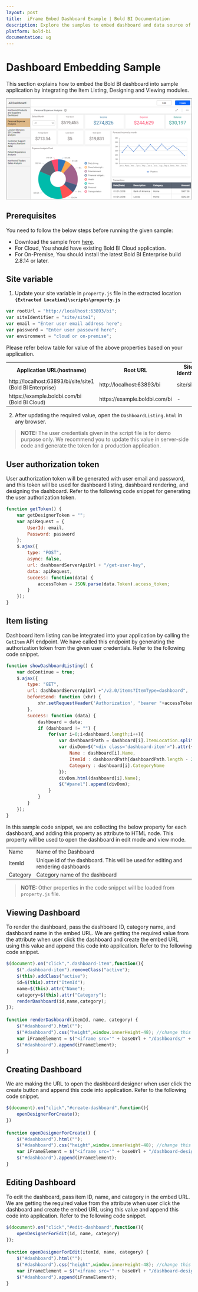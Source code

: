 ```yaml
---
layout: post
title:  iFrame Embed Dashboard Example | Bold BI Documentation
description: Explore the samples to embed dashboard and data source of Bold BI application as individual modules like designer, listing and viewer.
platform: bold-bi
documentation: ug
---
```


# Dashboard Embedding Sample
This section explains how to embed the Bold BI dashboard into sample application by integrating the Item Listing, Designing and Viewing modules.  

![DashboardListingSample](/static/assets/embedded/iFrame-based/sample/images/dashboard-sample.png)

## Prerequisites
You need to follow the below steps before running the given sample:   
*	Download the sample from [here](https://redirect.boldbi.com/?id=6002).
*   For Cloud, You should have existing Bold BI Cloud application.  
*	For On-Premise, You should install the latest Bold BI Enterprise build 2.8.14 or later.  

## Site variable
1. Update your site variable in `property.js` file in the extracted location **`{Extracted Location}\scripts\property.js`**  
```js  
var rootUrl = "http://localhost:63893/bi";
var siteIdentifier = "site/site1";
var email = "Enter user email address here";
var password = "Enter user passowrd here";  
var environment = "cloud or on-premise";  
```  
Please refer below table for value of the above properties based on your application.   
<meta charset="utf-8"/>
<table>
  <tbody>
  <tr>
  <th>Application URL(hostname)</th> 
  <th>Root URL</th>
  <th>Site Identifier</th>
  <th>Email</th>
  <th>Password</th>
  <th>Environment</th>   
  </tr>
  <tr>       
        <td align="left">http://localhost:63893/bi/site/site1 (Bold BI Enterprise)</td>
        <td align="left">http://localhost:63893/bi</td>
        <td align="left">site/site1</td>
        <td align="left">user email</td>
        <td align="left">user password</td>
        <td align="left">on-premise</td>
  </tr>
  <tr>       
        <td align="left">https://example.boldbi.com/bi
(Bold BI Cloud)</td>
        <td align="left">https://example.boldbi.com/bi</td>
        <td align="left">-</td>
        <td align="left">user email</td>
        <td align="left">user password</td>
        <td align="left">cloud</td>
  </tr>
  </tbody>
</table>  

2. After updating the required value, open the `DashboardListing.html` in any browser.  

> **NOTE:**  The user credentials given in the script file is for demo purpose only. We recommend you to update this value in server-side code and generate the token for a production application.  

## User authorization token
User authorization token will be generated with user email and password, and this token will be used for dashboard listing, dashboard rendering, and designing the dashboard. Refer to the following code snippet for generating the user authorization token.  
```js  
function getToken() {
    var getDesignerToken = "";
    var apiRequest = {
        UserId: email,
        Password: password
    };
    $.ajax({
        type: "POST",
        async: false,
        url: dashboardServerApiUrl + "/get-user-key",
        data: apiRequest,
        success: function(data) {
            accessToken = JSON.parse(data.Token).access_token;
        }
    });
}
```  

## Item listing
Dashboard item listing can be integrated into your application by calling the `GetItem` API endpoint. We have called this endpoint by generating the authorization token from the given user credentials. Refer to the following code snippet.  
```js  
function showDashboardListing() {
	var doContinue = true;
	$.ajax({
		type: "GET",
		url: dashboardServerApiUrl +"/v2.0/items?ItemType=dashboard",
		beforeSend: function (xhr) {
			xhr.setRequestHeader('Authorization', "bearer "+accessToken)
		},
		success: function (data) {
			dashboard = data;
			if (dashboard != "") {  
                for(var i=0;i<dashboard.length;i++){
				    var dashboardPath = dashboard[i].ItemLocation.split("\\");	
                    var divDom=$("<div class='dashboard-item'>").attr({
                        Name : dashboard[i].Name,
                        ItemId : dashboardPath[dashboardPath.length - 2],
						Category : dashboard[i].CategoryName
                    });
                    divDom.html(dashboard[i].Name);
                    $("#panel").append(divDom);            
                }
            }
        }
    });
}
```  

In this sample code snippet, we are collecting the below property for each dashboard, and adding this property as attribute to HTML node. This property will be used to open the dashboard in edit mode and view mode.   
<table>
  <tbody>
    <tr>
        <td align="left">Name</td>
        <td align="left">Name of the Dashboard</td>
    </tr>
    <tr>
        <td align="left">ItemId</td>
        <td align="left">Unique id of the dashboard. This will be used for editing and rendering dashboards</td>
    </tr>
    <tr>
        <td align="left">Category</td>
        <td align="left">Category name of the dashboard</td>
    </tr>
  </tbody>
</table>

> **NOTE:**  Other properties in the code snippet will be loaded from `property.js` file.

##  Viewing Dashboard
To render the dashboard, pass the dashboard ID, category name, and  dashboard name in the embed URL. We are getting the required value from the attribute when user click the dashboard and create the embed URL using this value and append this code into application. Refer to the following code snippet.  
```js  
$(document).on("click",".dashboard-item",function(){
    $(".dashboard-item").removeClass("active");
    $(this).addClass("active");
    id=$(this).attr("ItemId");
    name=$(this).attr("Name");
	category=$(this).attr("Category");
    renderDashboard(id,name,category);
});

function renderDashboard(itemId, name, category) {
    $("#dashboard").html("");
    $("#dashboard").css("height",window.innerHeight-48); //change this value to dynamically set the height of the dashboard rendernig dom
	var iFrameElement = $("<iframe src='" + baseUrl + "/dashboards/" + itemId + "/" + category + "/" + name + "?isembed=true' id='dashboard-frame' width='100%' height='100%' allowfullscreen frameborder='0'></iframe>");					
	$("#dashboard").append(iFrameElement);       
} 
```  

##  Creating Dashboard
We are making the URL to open the dashboard designer when user click the create button and append this code into application. Refer to the following code snippet. 
```js  
$(document).on("click","#create-dashboard",function(){
    openDesignerForCreate();
})

function openDesignerForCreate() {
    $("#dashboard").html("");
    $("#dashboard").css("height",window.innerHeight-48); //change this value to dynamically set the height of the dashboard rendernig dom
	var iFrameElement = $("<iframe src='" + baseUrl + "/dashboard-designer?isembed=true' id='dashboard-frame' width='100%' height='100%' allowfullscreen frameborder='0'></iframe>");					
	$("#dashboard").append(iFrameElement);
} 
```  

##  Editing Dashboard
To edit the dashboard, pass item ID, name, and category in the embed URL. We are getting the required value from the attribute when user click the dashboard and create the embed URL using this value and append this code into application. Refer to the following code snippet.  
```js  
$(document).on("click","#edit-dashboard",function(){  
    openDesignerForEdit(id, name, category)
});

function openDesignerForEdit(itemId, name, category) {
    $("#dashboard").html("");
    $("#dashboard").css("height",window.innerHeight-48); //change this value to dynamically set the height of the dashboard rendernig dom
	var iFrameElement = $("<iframe src='" + baseUrl + "/dashboard-designer/" + itemId + "/" + category + "/" + name + "?isembed=true' id='dashboard-frame' width='100%' height='100%' allowfullscreen frameborder='0'></iframe>");					
	$("#dashboard").append(iFrameElement);
}
```  